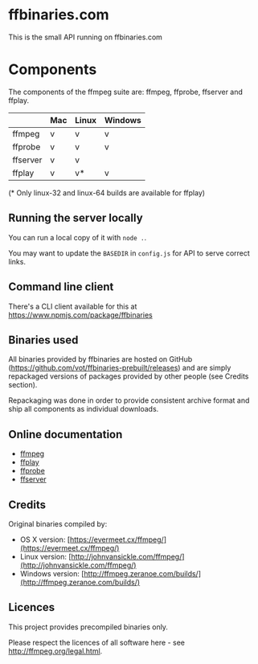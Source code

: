 # ffbinaries.com

This is the small API running on ffbinaries.com


# Components

The components of the ffmpeg suite are: ffmpeg, ffprobe, ffserver and ffplay.

|          | Mac | Linux | Windows |
|----------|-----|-------|---------|
| ffmpeg   | v   | v     | v       |
| ffprobe  | v   | v     | v       |
| ffserver | v   | v     |         |
| ffplay   | v   | v*    | v       |

(* Only linux-32 and linux-64 builds are available for ffplay)


## Running the server locally

You can run a local copy of it with `node .`.

You may want to update the `BASEDIR` in `config.js` for API to serve correct links.


## Command line client

There's a CLI client available for this at https://www.npmjs.com/package/ffbinaries


## Binaries used

All binaries provided by ffbinaries are hosted on GitHub
(https://github.com/vot/ffbinaries-prebuilt/releases) and are simply repackaged
versions of packages provided by other people (see Credits section).

Repackaging was done in order to provide consistent archive format
and ship all components as individual downloads.

## Online documentation

* [ffmpeg](http://ffmpeg.org/ffmpeg.html)
* [ffplay](http://ffmpeg.org/ffplay.html)
* [ffprobe](http://ffmpeg.org/ffprobe.html)
* [ffserver](http://ffmpeg.org/ffserver.html)


## Credits

Original binaries compiled by:

* OS X version: [https://evermeet.cx/ffmpeg/](https://evermeet.cx/ffmpeg/)
* Linux version: [http://johnvansickle.com/ffmpeg/](http://johnvansickle.com/ffmpeg/)
* Windows version: [http://ffmpeg.zeranoe.com/builds/](http://ffmpeg.zeranoe.com/builds/)


## Licences

This project provides precompiled binaries only.

Please respect the licences of all software here - see http://ffmpeg.org/legal.html.
